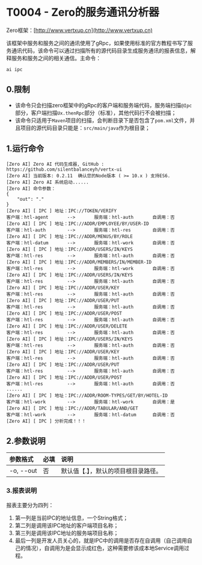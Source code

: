 # T0004 - Zero的服务通讯分析器

Zero框架：[http://www.vertxup.cn](http://www.vertxup.cn)

该框架中服务和服务之间的通讯使用了gRpc，如果使用标准的官方教程书写了服务通讯代码，该命令可以通过扫描所有的源代码目录生成服务通讯的报表信息，解释服务和服务之间的相关通信。主命令：

```shell
ai ipc
```

## 0.限制

* 该命令只会扫描zero框架中的gRpc的客户端和服务端代码，服务端扫描`@Ipc`部分，客户端扫描`Ux.thenRpc`部分（标准），其他代码行不会被扫描；
* 该命令只适用于`Maven`项目的扫描，会判断目录下是否包含了`pom.xml`文件，并且项目的源代码目录只能是：`src/main/java`作为根目录；

## 1.运行命令

```shell
[Zero AI] Zero AI 代码生成器, GitHub : https://github.com/silentbalanceyh/vertx-ui
[Zero AI] 当前版本: 0.2.11  确认您的Node版本 ( >= 10.x ) 支持ES6.
[Zero AI] Zero AI 系统启动......
[Zero AI] 命令参数：
{
    "out": "."
}
[Zero AI] [ IPC ] 地址：IPC://TOKEN/VERIFY                            客户端：htl-agent       -->       服务端：htl-auth       自调用：否                                  
[Zero AI] [ IPC ] 地址：IPC://ADDR/EMPLOYEE/BY/USER-ID                客户端：htl-auth        -->       服务端：htl-res        自调用：否                                  
[Zero AI] [ IPC ] 地址：IPC://ADDR/MENUS/BY/ROLE                      客户端：htl-datum       -->       服务端：htl-work       自调用：否                                  
[Zero AI] [ IPC ] 地址：IPC://ADDR/USERS/IN/KEYS                      客户端：htl-res         -->       服务端：htl-auth       自调用：否                                  
[Zero AI] [ IPC ] 地址：IPC://ADDR/MEMBERS/IN/MEMBER-ID               客户端：htl-res         -->       服务端：htl-work       自调用：否                                  
[Zero AI] [ IPC ] 地址：IPC://ADDR/USERS/IN/KEYS                      客户端：htl-res         -->       服务端：htl-auth       自调用：否                                  
[Zero AI] [ IPC ] 地址：IPC://ADDR/USER/KEY                           客户端：htl-res         -->       服务端：htl-auth       自调用：否                                  
[Zero AI] [ IPC ] 地址：IPC://ADDR/USER/PUT                           客户端：htl-res         -->       服务端：htl-auth       自调用：否                                  
[Zero AI] [ IPC ] 地址：IPC://ADDR/USER/POST                          客户端：htl-res         -->       服务端：htl-auth       自调用：否                                  
[Zero AI] [ IPC ] 地址：IPC://ADDR/USER/DELETE                        客户端：htl-res         -->       服务端：htl-auth       自调用：否                                  
[Zero AI] [ IPC ] 地址：IPC://ADDR/USERS/IN/KEYS                      客户端：htl-res         -->       服务端：htl-auth       自调用：否                                  
[Zero AI] [ IPC ] 地址：IPC://ADDR/USER/KEY                           客户端：htl-res         -->       服务端：htl-auth       自调用：否                                  
[Zero AI] [ IPC ] 地址：IPC://ADDR/USER/PUT                           客户端：htl-res         -->       服务端：htl-auth       自调用：否                                  
[Zero AI] [ IPC ] 地址：IPC://ADDR/USER/POST                          客户端：htl-res         -->       服务端：htl-auth       自调用：否
......
[Zero AI] [ IPC ] 地址：IPC://ADDR/ROOM-TYPES/GET/BY/HOTEL-ID         客户端：htl-work        -->       服务端：htl-work       自调用：是                                  
[Zero AI] [ IPC ] 地址：IPC://ADDR/TABULAR/AND/GET                    客户端：htl-work        -->       服务端：htl-datum      自调用：否                                  
[Zero AI] [ IPC ] 分析完成！！！
```

## 2.参数说明

| 参数格式 | 必填 | 说明 |
| :--- | :--- | :--- |
| -o, --out | 否 | 默认值【.】，默认的项目根目录路径。 |

### 3.报表说明

报表主要分为四列：

1. 第一列是当前IPC的地址信息，一个String格式；
2. 第二列是调用该IPC地址的客户端项目名称；
3. 第三列是调用该IPC地址的服务端项目名称；
4. 最后一列是开发人员关心的，就是IPC中的调用是否存在自调用（自己调用自己的情况），自调用为是会显示成红色，这种需要修该成本地Service调用过程。



